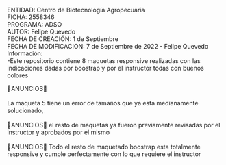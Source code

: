 ENTIDAD: Centro de Biotecnología Agropecuaria
<br>
FICHA: 2558346
<br>
PROGRAMA: ADSO
<br>
AUTOR: Felipe Quevedo
<br>
FECHA DE CREACIÓN: 1 de Septiembre
<br>
FECHA DE MODIFICACION: 7 de Septiembre de 2022 - Felipe Quevedo
<br>
Información:
<br>
-Este repositorio contiene 8 maquetas responsive realizadas con las indicaciones dadas por boostrap y por el instructor todas con buenos colores

:loudspeaker:ANUNCIOS:loudspeaker:
<br>
<br>
La maqueta 5 tiene un error de tamaños que ya esta medianamente solucionado,
<br>
<br>
:loudspeaker:ANUNCIOS:loudspeaker:
el resto de maquetas ya fueron previamente revisadas por el instructor y aprobados por el mismo
<br>
<br>
:loudspeaker:ANUNCIOS:loudspeaker:
Todo el resto de maquetado boostrap esta totalmente responsive y cumple perfectamente con lo que requiere el instructor
